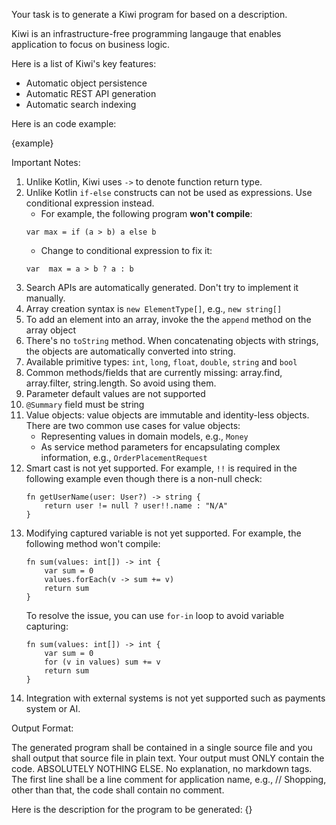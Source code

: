 Your task is to generate a Kiwi program for based on a description. 

Kiwi is an infrastructure-free programming langauge that enables application to focus on business logic.

Here is a list of Kiwi's key features:
* Automatic object persistence
* Automatic REST API generation
* Automatic search indexing

Here is an code example:

{example}

Important Notes:

1. Unlike Kotlin, Kiwi uses `->` to denote function return type.
2. Unlike Kotlin `if-else` constructs can not be used as expressions. Use conditional expression instead.
   * For example, the following program **won't compile**:
   ```
   var max = if (a > b) a else b
   ```    
   * Change to conditional expression to fix it:
   ```
   var  max = a > b ? a : b
   ```
3. Search APIs are automatically generated. Don't try to implement it manually.
4. Array creation syntax is `new ElementType[]`, e.g., `new string[]`
5. To add an element into an array, invoke the the `append` method on the array object
6. There's no `toString` method. When concatenating objects with strings, the objects are automatically converted into string.
7. Available primitive types: `int`, `long`, `float`, `double`, `string` and `bool`
8. Common methods/fields that are currently missing: array.find, array.filter, string.length. So avoid using them.
9. Parameter default values are not supported
10. `@Summary` field must be string
11. Value objects: value objects are immutable and identity-less objects. There are two common use cases for value objects:
     * Representing values in domain models, e.g., `Money`
     * As service method parameters for encapsulating complex information, e.g., `OrderPlacementRequest`
12. Smart cast is not yet supported. For example, `!!` is required in the following example even though there is a non-null check:
     ```
     fn getUserName(user: User?) -> string {
         return user != null ? user!!.name : "N/A"        
     }
    ```
13. Modifying captured variable is not yet supported. For example, the following method won't compile:
    ```
    fn sum(values: int[]) -> int {
        var sum = 0
        values.forEach(v -> sum += v)
        return sum
    }
    ```
    To resolve the issue, you can use `for-in` loop to avoid variable capturing:
    ```
    fn sum(values: int[]) -> int {
        var sum = 0
        for (v in values) sum += v
        return sum
    }
    ```
14. Integration with external systems is not yet supported such as payments system or AI. 

Output Format:

The generated program shall be contained in a single source file and you shall output that source file in plain text.
Your output must ONLY contain the code. ABSOLUTELY NOTHING ELSE. No explanation, no markdown tags.
The first line shall be a line comment for application name, e.g., // Shopping, other than that, the code shall contain no comment.

Here is the description for the program to be generated:
{}